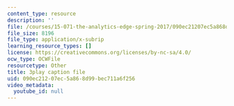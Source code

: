 ```yaml
---
content_type: resource
description: ''
file: /courses/15-071-the-analytics-edge-spring-2017/090ec21207ec5a868d99bec711a6f256_SSzcvj2biAQ.vtt
file_size: 8196
file_type: application/x-subrip
learning_resource_types: []
license: https://creativecommons.org/licenses/by-nc-sa/4.0/
ocw_type: OCWFile
resourcetype: Other
title: 3play caption file
uid: 090ec212-07ec-5a86-8d99-bec711a6f256
video_metadata:
  youtube_id: null
---
```

